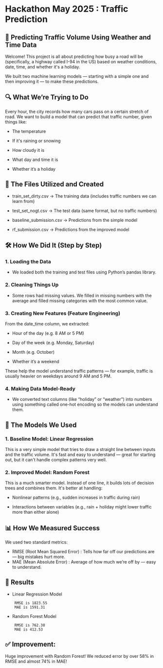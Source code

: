 # Hackathon May 2025 : Traffic Prediction 

<h2>🚗 Predicting Traffic Volume Using Weather and Time Data</h2>

Welcome! This project is all about predicting how busy a road will be (specifically, a highway called I-94 in the US) based on weather conditions, date, time, and whether it's a holiday.

We built two machine learning models — starting with a simple one and then improving it — to make these predictions.

<h2>🔍 What We’re Trying to Do</h2>

Every hour, the city records how many cars pass on a certain stretch of road. We want to build a model that can predict that traffic number, given things like:

- The temperature

- If it's raining or snowing

- How cloudy it is

- What day and time it is

- Whether it’s a holiday

<h2>📁 The Files Utilized and Created </h2>

- train_set_dirty.csv → The training data (includes traffic numbers we can learn from)

- test_set_nogt.csv → The test data (same format, but no traffic numbers)

- baseline_submission.csv → Predictions from the simple model

- rf_submission.csv → Predictions from the improved model

<h2>🛠️ How We Did It (Step by Step)</h2>

<h3>1. Loading the Data</h3>

- We loaded both the training and test files using Python’s pandas library.

<h3>2. Cleaning Things Up</h3>

- Some rows had missing values. We filled in missing numbers with the average and filled missing categories with the most common value.

<h3>3. Creating New Features (Feature Engineering)</h3>

From the date_time column, we extracted:

- Hour of the day (e.g. 8 AM or 5 PM)

- Day of the week (e.g. Monday, Saturday)

- Month (e.g. October)

- Whether it’s a weekend

These help the model understand traffic patterns — for example, traffic is usually heavier on weekdays around 9 AM and 5 PM.

<h3>4. Making Data Model-Ready</h3>

- We converted text columns (like “holiday” or “weather”) into numbers using something called one-hot encoding so the models can understand them.

<h2>🤖 The Models We Used</h2>

<h3> 1. Baseline Model: Linear Regression</h3>

This is a very simple model that tries to draw a straight line between inputs and the traffic volume. It's fast and easy to understand — great for starting out, but it can't handle complex patterns very well.

<h3>2. Improved Model: Random Forest</h3>

This is a much smarter model. Instead of one line, it builds lots of decision trees and combines them. It's better at handling:

- Nonlinear patterns (e.g., sudden increases in traffic during rain)

- Interactions between variables (e.g., rain + holiday might lower traffic more than either alone)

<h2>📊 How We Measured Success</h2>

We used two standard metrics:

- RMSE (Root Mean Squared Error) :	Tells how far off our predictions are — big mistakes hurt more.
- MAE (Mean Absolute Error) :	Average of how much we’re off by — easy to understand.

<h2>🏁 Results</h2>

- Linear Regression Model
  
       RMSE is 1823.55	
       MAE is 1591.31

- Random Forest Model

       RMSE is 762.38	
       MAE is 412.53

<h2>✅ Improvement: </h2>

Huge improvement with Random Forest! We reduced error by over 58% in RMSE and almost 74% in MAE!
